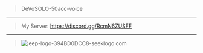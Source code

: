 > DeVoSOLO-50acc-voice
--------
> My Server: https://discord.gg/RcmN6ZUSFF
--------
> ![jeep-logo-394BD0DCC8-seeklogo com](https://user-images.githubusercontent.com/92445216/147384175-2e9f1b93-9bdc-4a8a-83ed-02e7c85238d2.png) 
> 
